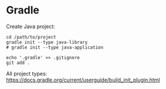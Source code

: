 Gradle
======

Create Java project:

    cd /path/to/project
    gradle init --type java-library
    # gradle init --type java-application
    
    echo '.gradle' >> .gitignore
    git add .

All project types: https://docs.gradle.org/current/userguide/build_init_plugin.html
